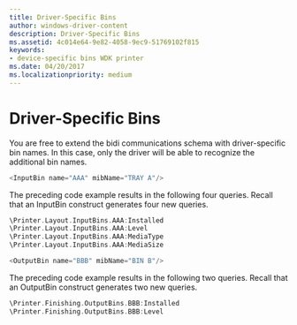 ```yaml
---
title: Driver-Specific Bins
author: windows-driver-content
description: Driver-Specific Bins
ms.assetid: 4c014e64-9e82-4058-9ec9-51769102f815
keywords:
- device-specific bins WDK printer
ms.date: 04/20/2017
ms.localizationpriority: medium
---
```


# Driver-Specific Bins


You are free to extend the bidi communications schema with driver-specific bin names. In this case, only the driver will be able to recognize the additional bin names.

```cpp
<InputBin name="AAA" mibName="TRAY A"/>
```

The preceding code example results in the following four queries. Recall that an InputBin construct generates four new queries.

```cpp
\Printer.Layout.InputBins.AAA:Installed
\Printer.Layout.InputBins.AAA:Level
\Printer.Layout.InputBins.AAA:MediaType
\Printer.Layout.InputBins.AAA:MediaSize

<OutputBin name="BBB" mibName="BIN B"/>
```

The preceding code example results in the following two queries. Recall that an OutputBin construct generates two new queries.

```cpp
\Printer.Finishing.OutputBins.BBB:Installed
\Printer.Finishing.OutputBins.BBB:Level
```

 

 




